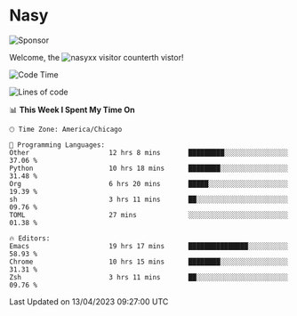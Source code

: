 # Nasy

<!--
<p align="center">
<img height="200" src="https://github-readme-stats.vercel.app/api?username=nasyxx&count_private=true&show_icons=true&theme=dracula&include_all_commits=true"/>
<img height="200" src="https://github-readme-stats.vercel.app/api/top-langs/?username=nasyxx&theme=dracula&hide=html,jupyter+notebook&count_private=true&show_icons=true"/>
</p>

  
----------------
-->

![Sponsor](https://img.shields.io/static/v1.svg?label=Sponsor&message=%E2%9D%A4&logo=GitHub&style=flat&color=pink)
 
Welcome, the ![nasyxx visitor counter](https://count.getloli.com/get/@nasyxx?theme=rule34)th vistor!
 
<!--START_SECTION:waka-->
![Code Time](http://img.shields.io/badge/Code%20Time-3%2C388%20hrs%2055%20mins-blue)

![Lines of code](https://img.shields.io/badge/From%20Hello%20World%20I%27ve%20Written-6.2%20million%20lines%20of%20code-blue)

📊 **This Week I Spent My Time On** 

```text
🕑︎ Time Zone: America/Chicago

💬 Programming Languages: 
Other                    12 hrs 8 mins       █████████░░░░░░░░░░░░░░░░   37.06 % 
Python                   10 hrs 18 mins      ████████░░░░░░░░░░░░░░░░░   31.48 % 
Org                      6 hrs 20 mins       █████░░░░░░░░░░░░░░░░░░░░   19.39 % 
sh                       3 hrs 11 mins       ██░░░░░░░░░░░░░░░░░░░░░░░   09.76 % 
TOML                     27 mins             ░░░░░░░░░░░░░░░░░░░░░░░░░   01.38 % 

🔥 Editors: 
Emacs                    19 hrs 17 mins      ███████████████░░░░░░░░░░   58.93 % 
Chrome                   10 hrs 15 mins      ████████░░░░░░░░░░░░░░░░░   31.31 % 
Zsh                      3 hrs 11 mins       ██░░░░░░░░░░░░░░░░░░░░░░░   09.76 % 
```


 Last Updated on 13/04/2023 09:27:00 UTC
<!--END_SECTION:waka-->

<!-- ![visitors](https://visitor-badge.laobi.icu/badge?page_id=nasyxx.nasyxx) -->
